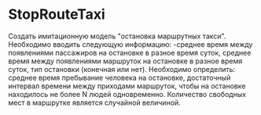# StopRouteTaxi
Создать имитационную модель "остановка маршрутных такси".
Необходимо вводить следующую информацию:
-среднее время между появлениями пассажиров на остановке в разное время суток, среднее время между
появлениями маршруток на остановке в разное время суток, тип остановки (конечная или нет). 
Необходимо определить: среднее время пребывание человека на остановке, 
достаточный интервал времени между приходами маршруток, чтобы на остановке находилось не более N людей одновременно. 
Количество свободных мест в маршрутке является случайной величиной.
